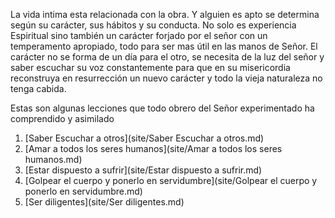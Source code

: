 La vida intima esta relacionada con la obra. Y alguien es apto se determina según su carácter, sus hábitos y su conducta. No solo es experiencia Espiritual sino también un carácter forjado por el señor con un temperamento apropiado, todo para ser mas útil en las manos de Señor. El carácter no se forma de un día para el otro, se necesita de la luz del señor y saber escuchar su voz constantemente para que en su misericordia reconstruya en resurrección un nuevo carácter y todo la vieja naturaleza no tenga cabida.

Estas son algunas lecciones que todo obrero del Señor experimentado ha comprendido y asimilado

1. [Saber Escuchar a otros](site/Saber Escuchar a otros.md)
2. [Amar a todos los seres humanos](site/Amar a todos los seres humanos.md)
3. [Estar dispuesto a sufrir](site/Estar dispuesto a sufrir.md)
4. [Golpear el cuerpo y ponerlo en servidumbre](site/Golpear el cuerpo y ponerlo en servidumbre.md)
5. [Ser diligentes](site/Ser diligentes.md)
